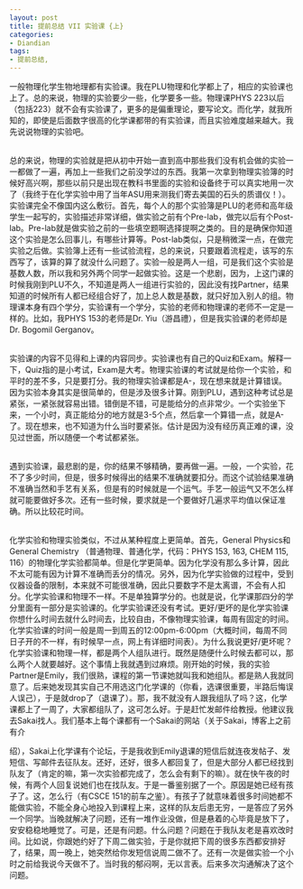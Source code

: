 ```yaml
---
layout: post
title: 提前总结 VII 实验课 {上}
categories:
- Diandian
tags:
- 提前总结, 
---
```

<p>一般物理化学生物地理都有实验课。我在PLU物理和化学都上了，相应的实验课也上了。总的来说，物理的实验要少一些，化学要多一些。物理课PHYS 223以后（包括223）就不会有实验课了，更多的是偏重理论，要写论文。而化学，就我所知的，即使是后面数字很高的化学课都带的有实验课，而且实验难度越来越大。我先说说物理的实验吧。</p>
<p><br />总的来说，物理的实验就是把从初中开始一直到高中那些我们没有机会做的实验一一都做了一遍，再加上一些我们之前没学过的东西。我第一次拿到物理实验簿的时候好高兴啊，那些以前只是出现在教科书里面的实验和设备终于可以真实地用一次了（我终于在化学实验中用了当年ASU用来测我们寄去美国的石头的质谱仪！）。实验课完全不像国内这么敷衍。首先，每个人的那个实验簿是PLU的老师和高年级学生一起写的，实验描述非常详细，做实验之前有个Pre-lab，做完以后有个Post-lab。Pre-lab就是做实验之前的一些填空题啊选择提啊之类的。目的是确保你知道这个实验是怎么回事儿，有哪些计算等。Post-lab类似，只是稍微深一点，在做完实验之后做。实验簿上还有一些试验流程，总的来说，只要跟着流程走，该写的东西写了，该算的算了就没什么问题了。实验一般是两人一组，可是我们这个实验是基数人数，所以我和另外两个同学一起做实验。这是一个悲剧，因为，上这门课的时候我刚到PLU不久，不知道是两人一组进行实验的，因此没有找Partner，结果知道的时候所有人都已经组合好了，加上总人数是基数，就只好加入别人的组。物理课本身有四个学分，实验课有一个学分，实验的老师和物理课的老师不一定是一样的。比如，我PHYS 153的老师是Dr. Yiu（游昌禮），但是我实验课的老师却是Dr. Bogomil Gerganov。</p>
<p><br />实验课的内容不见得和上课的内容同步。实验课也有自己的Quiz和Exam。解释一下，Quiz指的是小考试，Exam是大考。物理实验课的考试就是给你一个实验，和平时的差不多，只是要打分。我的物理实验课都是A-，现在想来就是计算错误。因为实验本身其实是很简单的，但是涉及很多计算。刚到PLU，遇到这种考试总是紧张，一紧张就容易出错。错倒是不错，可是能给分的点非常少。一个实验坐下来，一个小时，真正能给分的地方就是3-5个点，然后拿一个算错一点，就是A-了。现在想来，也不知道为什么当时要紧张。估计是因为没有经历真正难的课，没见过世面，所以随便一个考试都紧张。</p>
<p><br />遇到实验课，最悲剧的是，你的结果不够精确，要再做一遍。一般，一个实验，花不了多少时间，但是，很多时候得出的结果不准确就要扣分。而这个试验结果准确不准确当然和手艺有关系，但是有的时候就是一个运气。手艺一般运气又不怎么样就可能要做好多次。还有一些时候，要求就是一个要做好几遍求平均值以保证准确。所以比较花时间。</p>
<p><br />化学实验和物理实验类似，不过从某种程度上更简单。首先，General Physics和General Chemistry （普通物理、普通化学，代码：PHYS 153, 163, CHEM 115, 116）的物理化学实验都简单。但是化学更简单。因为化学没有那么多计算，因此不太可能有因为计算不准确而丢分的情况。另外，因为化学实验做的过程中，受到仪器设备的限制，本来就不可能很准确，因此只要数字不是太离谱，不会有人扣分。化学实验课和物理不一样。不是单独算学分的。也就是说，化学课那四分的学分里面有一部分是实验课的。化学实验课还没有考试。更好/更坏的是化学实验课你想什么时间去就什么时间去，比较自由，不像物理实验课，每周有固定的时间。化学实验课的时间一般是周一到周五的12:00pm-6:00pm（大概时间，每周不同日子开的不一样，有时候早一点，网上有详细时间表）。为什么我说更好/更坏呢？化学实验课和物理一样，都是两个人组队进行。既然是随便什么时候去都可以，那么两个人就要越好。这个事情上我就遇到过麻烦。刚开始的时候，我的实验Partner是Emily，我们很熟，课程的第一节课她就叫我和她组队。都是熟人我就同意了。后来她发现其实自己不用选这门化学课的（你看，选课很重要，半路后悔误人误己），于是就drop了（退课了）。那，我不就没有人跟我组队了吗？这，化学课都上了一周了，大家都组队了，这可怎么好。于是赶忙发邮件给教授。他建议我去Sakai找人。我们基本上每个课都有一个Sakai的网站（关于Sakai，博客上之前有介</p>
<p>绍），Sakai上化学课有个论坛，于是我收到Emily退课的短信后就连夜发帖子、发短信、写邮件去征队友。还好，还好，很多人都回复了，但是大部分人都已经找到队友了（肯定的嘛，第一次实验都完成了，怎么会有剩下的嘛）。就在快午夜的时候，有两个人回复说她们也在找队友。于是一番鉴别据了一个。原因是她已经有孩子了。这，怎么行（有CSCE 151的前车之鉴）。有孩子了就意味着很多时间她都不能做实验，不能全身心地投入到课程上来，这样的队友后患无穷，一是答应了另外一个同学。当晚就解决了问题，还有一堆作业没做，但是悬着的心毕竟是放下了，安安稳稳地睡觉了。可是，还是有问题。什么问题？问题在于我队友老是喜欢改时间。比如说，你跟她约好了下周二做实验，于是你就把下周的很多东西都安排好了，结果，周一晚上，她突然给你发短信说周二做不了。还有一次是做实验一个小时之前给我说今天做不了。当时我的郁闷啊，无以言表。后来多次沟通解决了这个问题。<br /></p>